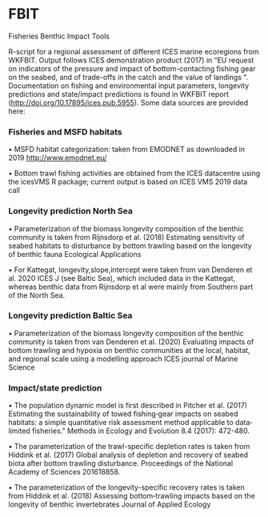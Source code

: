 # FBIT
Fisheries Benthic Impact Tools


R-script for a regional assessment of different ICES marine ecoregions from WKFBIT. Output follows ICES demonstration product (2017) in “EU request on indicators of the pressure and impact of bottom-contacting fishing gear on the seabed, and of trade-offs in the catch and the value of landings “. Documentation on fishing and environmental input parameters, longevity predictions and state/impact predictions is found in WKFBIT report (http://doi.org/10.17895/ices.pub.5955). Some data sources are provided here:

### Fisheries and MSFD habitats
•	MSFD habitat categorization: taken from EMODNET as downloaded in 2019 http://www.emodnet.eu/

•	Bottom trawl fishing activities are obtained from the ICES datacentre using the icesVMS R package; current output is based on ICES VMS 2019 data call  

### Longevity prediction North Sea
•	Parameterization of the biomass longevity composition of the benthic community is taken from Rijnsdorp et al. (2018) Estimating sensitivity of seabed habitats to disturbance by bottom trawling based on the longevity of benthic fauna Ecological Applications 

•	For Kattegat, longevity,slope,intercept were taken from van Denderen et al. 2020 ICES J (see Baltic Sea), which included data in the Kattegat, whereas benthic data from Rijnsdorp et al were mainly from Southern part of the North Sea.

### Longevity prediction Baltic Sea
•	Parameterization of the biomass longevity composition of the benthic community is taken from van Denderen et al. (2020) Evaluating impacts of bottom trawling and hypoxia on benthic communities at the local, habitat, and regional scale using a modelling approach ICES journal of Marine Science

### Impact/state prediction
•	The population dynamic model is first described in Pitcher et al. (2017) Estimating the sustainability of towed fishing‐gear impacts on seabed habitats: a simple quantitative risk assessment method applicable to data‐limited fisheries." Methods in Ecology and Evolution 8.4 (2017): 472-480.

•	The parameterization of the trawl-specific depletion rates is taken from Hiddink et al. (2017) Global analysis of depletion and recovery of seabed biota after bottom trawling disturbance. Proceedings of the National Academy of Sciences 201618858.

•	The parameterization of the longevity-specific recovery rates is taken from Hiddink et al. (2018) Assessing bottom‐trawling impacts based on the longevity of benthic invertebrates Journal of Applied Ecology 



